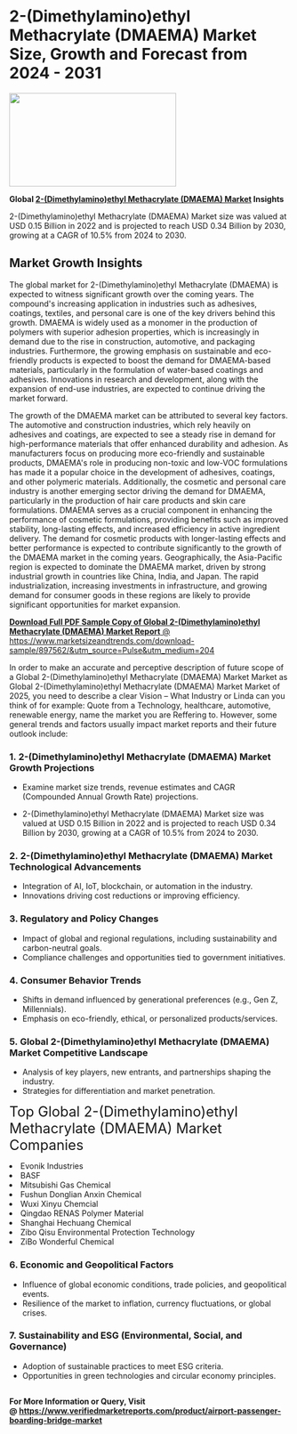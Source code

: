 <H1>2-(Dimethylamino)ethyl Methacrylate (DMAEMA) Market Size, Growth and Forecast from 2024 - 2031</H1><img class="aligncenter size-medium wp-image-584254" src="https://thirdeyenews.in/wp-content/uploads/2024/09/Global-Market-Research-300x168.jpeg" alt="" width="300" height="168" /><p><strong>Global&nbsp;<a href="https://www.marketsizeandtrends.com/download-sample/897562/&amp;utm_source=Pulse&amp;utm_medium=204">2-(Dimethylamino)ethyl Methacrylate (DMAEMA) Market</a> Insights</strong></p><p>2-(Dimethylamino)ethyl Methacrylate (DMAEMA) Market size was valued at USD 0.15 Billion in 2022 and is projected to reach USD 0.34 Billion by 2030, growing at a CAGR of 10.5% from 2024 to 2030.</p><p><h2>Market Growth Insights</h2> The global market for 2-(Dimethylamino)ethyl Methacrylate (DMAEMA) is expected to witness significant growth over the coming years. The compound's increasing application in industries such as adhesives, coatings, textiles, and personal care is one of the key drivers behind this growth. DMAEMA is widely used as a monomer in the production of polymers with superior adhesion properties, which is increasingly in demand due to the rise in construction, automotive, and packaging industries. Furthermore, the growing emphasis on sustainable and eco-friendly products is expected to boost the demand for DMAEMA-based materials, particularly in the formulation of water-based coatings and adhesives. Innovations in research and development, along with the expansion of end-use industries, are expected to continue driving the market forward. <p><a href="#"></a></p> The growth of the DMAEMA market can be attributed to several key factors. The automotive and construction industries, which rely heavily on adhesives and coatings, are expected to see a steady rise in demand for high-performance materials that offer enhanced durability and adhesion. As manufacturers focus on producing more eco-friendly and sustainable products, DMAEMA's role in producing non-toxic and low-VOC formulations has made it a popular choice in the development of adhesives, coatings, and other polymeric materials. Additionally, the cosmetic and personal care industry is another emerging sector driving the demand for DMAEMA, particularly in the production of hair care products and skin care formulations. DMAEMA serves as a crucial component in enhancing the performance of cosmetic formulations, providing benefits such as improved stability, long-lasting effects, and increased efficiency in active ingredient delivery. The demand for cosmetic products with longer-lasting effects and better performance is expected to contribute significantly to the growth of the DMAEMA market in the coming years. Geographically, the Asia-Pacific region is expected to dominate the DMAEMA market, driven by strong industrial growth in countries like China, India, and Japan. The rapid industrialization, increasing investments in infrastructure, and growing demand for consumer goods in these regions are likely to provide significant opportunities for market expansion. <p><a href="#"></p><p><span class=""><strong>Download Full PDF Sample Copy of Global 2-(Dimethylamino)ethyl Methacrylate (DMAEMA) Market Report</strong> @ <a href="https://www.marketsizeandtrends.com/download-sample/897562/&amp;utm_source=Pulse&amp;utm_medium=204" target="_blank">https://www.marketsizeandtrends.com/download-sample/897562/&amp;utm_source=Pulse&amp;utm_medium=204</a></span></p><p>In order to make an accurate and perceptive description of future scope of a Global&nbsp;2-(Dimethylamino)ethyl Methacrylate (DMAEMA) Market Market as Global&nbsp;2-(Dimethylamino)ethyl Methacrylate (DMAEMA) Market Market of 2025, you need to describe a clear Vision &ndash; What Industry or Linda can you think of for example: Quote from a Technology, healthcare, automotive, renewable energy, name the market you are Reffering to. However, some general trends and factors usually impact market reports and their future outlook include:</p><h3>1.&nbsp;<strong>2-(Dimethylamino)ethyl Methacrylate (DMAEMA) Market Growth Projections</strong></h3><ul><li>Examine market size trends, revenue estimates and CAGR (Compounded Annual Growth Rate) projections.</li><li><p>2-(Dimethylamino)ethyl Methacrylate (DMAEMA) Market size was valued at USD 0.15 Billion in 2022 and is projected to reach USD 0.34 Billion by 2030, growing at a CAGR of 10.5% from 2024 to 2030.</p></li></ul><h3>2.&nbsp;<strong>2-(Dimethylamino)ethyl Methacrylate (DMAEMA) Market Technological Advancements</strong></h3><ul><li>Integration of AI, IoT, blockchain, or automation in the industry.</li><li>Innovations driving cost reductions or improving efficiency.</li></ul><h3>3.&nbsp;<strong>Regulatory and Policy Changes</strong></h3><ul><li>Impact of global and regional regulations, including sustainability and carbon-neutral goals.</li><li>Compliance challenges and opportunities tied to government initiatives.</li></ul><h3>4.&nbsp;<strong>Consumer Behavior Trends</strong></h3><ul><li>Shifts in demand influenced by generational preferences (e.g., Gen Z, Millennials).</li><li>Emphasis on eco-friendly, ethical, or personalized products/services.</li></ul><h3>5.&nbsp;<strong>Global 2-(Dimethylamino)ethyl Methacrylate (DMAEMA) Market Competitive Landscape</strong></h3><ul><li>Analysis of key players, new entrants, and partnerships shaping the industry.</li><li>Strategies for differentiation and market penetration.</li></ul><p data-pm-slice="1 1 []"><span style="color: inherit; font-family: inherit; font-size: 25px;">Top Global 2-(Dimethylamino)ethyl Methacrylate (DMAEMA) Market Companies</span></p><div class="" data-test-id=""><p><li>Evonik Industries</li><li> BASF</li><li> Mitsubishi Gas Chemical</li><li> Fushun Donglian Anxin Chemical</li><li> Wuxi Xinyu Chemcial</li><li> Qingdao RENAS Polymer Material</li><li> Shanghai Hechuang Chemical</li><li> Zibo Qisu Environmental Protection Technology</li><li> ZiBo Wonderful Chemical</li></p></div><h3>6.&nbsp;<strong>Economic and Geopolitical Factors</strong></h3><ul><li>Influence of global economic conditions, trade policies, and geopolitical events.</li><li>Resilience of the market to inflation, currency fluctuations, or global crises.</li></ul><h3>7.&nbsp;<strong>Sustainability and ESG (Environmental, Social, and Governance)</strong></h3><ul><li>Adoption of sustainable practices to meet ESG criteria.</li><li>Opportunities in green technologies and circular economy principles.</li></ul><h2><strong style="font-size: 14px;">For More Information or Query, Visit @&nbsp;</strong><a style="background-color: #ffffff; font-size: 14px;" href="https://www.marketsizeandtrends.com/report/2-dimethylamino-ethyl-methacrylate-dmaema-market/" target="_blank">https://www.verifiedmarketreports.com/product/airport-passenger-boarding-bridge-market</a></h2>
